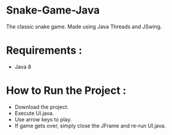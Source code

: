 # Snake-Game-Java
The classic snake game.
Made using Java Threads and JSwing.
 
# Requirements :
* Java 8

# How to Run the Project :
* Download the project.
* Execute UI.java.
* Use arrow keys to play.
* If game gets over, simply close the JFrame and re-run UI.java. 
